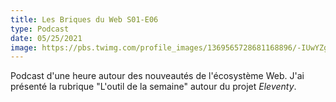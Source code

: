 ```yaml
---
title: Les Briques du Web S01-E06
type: Podcast
date: 05/25/2021
image: https://pbs.twimg.com/profile_images/1369565728681168896/-IUwYZgB_400x400.png
---
```


Podcast d'une heure autour des nouveautés de l'écosystème Web. J'ai
présenté la rubrique "L'outil de la semaine" autour du projet
_Eleventy_.
